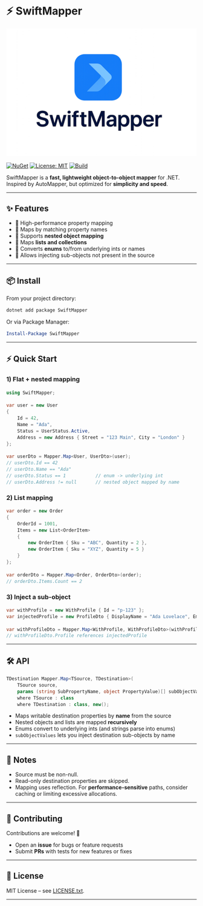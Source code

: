 # ⚡ SwiftMapper

![SwiftMapper](Assets/SwiftMapper.png)

[![NuGet](https://img.shields.io/nuget/v/SwiftMapper.svg)](https://www.nuget.org/packages/SwiftMapper/)
[![License: MIT](https://img.shields.io/badge/License-MIT-blue.svg)](LICENSE.txt)
[![Build](https://img.shields.io/github/actions/workflow/status/<your-username>/SwiftMapper/build.yml?branch=main)](https://github.com/<your-username>/SwiftMapper/actions)

SwiftMapper is a **fast, lightweight object-to-object mapper** for .NET.  
Inspired by AutoMapper, but optimized for **simplicity and speed**.

---

## ✨ Features

- 🚀 High-performance property mapping  
- 🔹 Maps by matching property names  
- 🔹 Supports **nested object mapping**  
- 🔹 Maps **lists and collections**  
- 🔹 Converts **enums** to/from underlying ints or names  
- 🔹 Allows injecting sub-objects not present in the source  

---

## 📦 Install

From your project directory:

```bash
dotnet add package SwiftMapper
```

Or via Package Manager:

```powershell
Install-Package SwiftMapper
```

---

## ⚡ Quick Start

### 1) Flat + nested mapping

```csharp
using SwiftMapper;

var user = new User
{
    Id = 42,
    Name = "Ada",
    Status = UserStatus.Active,
    Address = new Address { Street = "123 Main", City = "London" }
};

var userDto = Mapper.Map<User, UserDto>(user);
// userDto.Id == 42
// userDto.Name == "Ada"
// userDto.Status == 1           // enum -> underlying int
// userDto.Address != null       // nested object mapped by name
```

### 2) List mapping

```csharp
var order = new Order
{
    OrderId = 1001,
    Items = new List<OrderItem>
    {
        new OrderItem { Sku = "ABC", Quantity = 2 },
        new OrderItem { Sku = "XYZ", Quantity = 5 }
    }
};

var orderDto = Mapper.Map<Order, OrderDto>(order);
// orderDto.Items.Count == 2
```

### 3) Inject a sub-object

```csharp
var withProfile = new WithProfile { Id = "p-123" };
var injectedProfile = new ProfileDto { DisplayName = "Ada Lovelace", Email = "ada@example.com" };

var withProfileDto = Mapper.Map<WithProfile, WithProfileDto>(withProfile, ("Profile", injectedProfile));
// withProfileDto.Profile references injectedProfile
```

---

## 🛠 API

```csharp
TDestination Mapper.Map<TSource, TDestination>(
    TSource source,
    params (string SubPropertyName, object PropertyValue)[] subObjectValues)
    where TSource : class
    where TDestination : class, new();
```

- Maps writable destination properties by **name** from the source  
- Nested objects and lists are mapped **recursively**  
- Enums convert to underlying ints (and strings parse into enums)  
- `subObjectValues` lets you inject destination sub-objects by name  

---

## 📌 Notes

- Source must be non-null.  
- Read-only destination properties are skipped.  
- Mapping uses reflection. For **performance-sensitive** paths, consider caching or limiting excessive allocations.  

---

## 🤝 Contributing

Contributions are welcome! 🎉  
- Open an **issue** for bugs or feature requests  
- Submit **PRs** with tests for new features or fixes  

---

## 📜 License

MIT License – see [LICENSE.txt](LICENSE.txt).

---